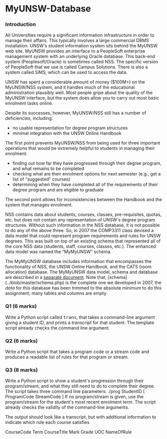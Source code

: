 # MyUNSW-Database
<h3>Introduction</h3>

<p>
All Universities require a significant information infrastructure in order
to manage their affairs. This typically involves a large commercial DBMS
installation.
UNSW's student information system sits behind the MyUNSW web site.
MyUNSW provides an interface to a PeopleSoft enterprise management
system with an underlying Oracle database. This back-end system
(Peoplesoft/Oracle) is sometimes called NSS. The specific version of
PeopleSoft that we use is called Campus Solutions. There is also a
system called SiMS, which can be used to access the data.
</p>
<p>
UNSW has spent a considerable amount of money ($100M+) on the MyUNSW/NSS
system, and it handles much of the educational administration plausibly
well. Most people gripe about the quality of the MyUNSW interface, but
the system does allow you to carry out most basic enrolment tasks online.
</p>
<p>
Despite its successes, however, MyUNSW/NSS still has a number of
deficiencies, including:
<ul>
<li> no usable representation for degree program structures
<li> minimal integration with the UNSW Online Handbook
</ul>
<p>
The first point prevents MyUNSW/NSS from being used for three
important operations that would be extremely helpful to students
in managing their enrolment:
</p>
<ul>
<li> finding out how far they have progressed through their degree
	program, and what remains to be completed
<li> checking what are their enrolment options for next semester
	(e.g.,  get a list of <q>suggested</q> courses)
<li> determining when they have completed all of the requirements
	of their degree program and are eligible to graduate
</ul>
<p>
The second point allows for inconsistencies between the Handbook
and the system that manages enrolment.
</p>
<p>
NSS contains data about students, courses, classes, pre-requisites,
quotas, etc. but does not contain any representation of UNSW's
degree program structures.
Without such information in the NSS database, it is not possible
to do any of the above three.
So, in 2007 the COMP3311 class devised a data model that
could represent program requirements and rules for UNSW degrees.
This was built on top of an existing schema that represented all
of the core NSS data (students, staff, courses, classes, etc.).
The enhanced data model was named the <q>MyMyUNSW</q> schema.
</p>
<p>
The MyMyUNSW database includes information that encompasses the
functionality of NSS, the UNSW Online Handbook, and the CATS
(room allocation) database.
The MyMyUNSW data model, schema and database are
described in a <a href="schema.php">separate document</a>.
Note that, [schema](../blob/master/schema.php) is the complete one we developed
in 2007, the <em>data</em> for this database has been trimmed to the
absolute minimum to do this assignment; many tables and
columns are empty.
</p>
<h3>Q1 <span class='marks'>(6 marks)</span></h3>

<p>
Write a Python script called <tt>trans</tt>, that takes
a command-line argument giving a student ID, and prints
a transcript for that student.
The template script already checks the command line argument.
<p>
<h3>Q2 <span class='marks'>(6 marks)</span></h3>

<p>
Write a Python script that takes a program code or a stream code
and produces a readable list of rules for that program or stream.
</p>
<h3>Q3 <span class='marks'>(8 marks)</span></h3>

<p>
Write a Python script to show a student's progression through their
program/stream, and what they still need to do to complete their
degree.
The script takes three command line parameters:
./prog  StudentID  [ ProgramCode  StreamCode ]
If no program/stream is given, use the program/stream for the student's most recent enrolment term. The script already checks the validity of the command-line arguments.

The output should look like a transcript, but with additional information to indicate which rule each course satisfies

CourseCode  Term  CourseTitle  Mark  Grade  UOC  NameOfRule
</p>
